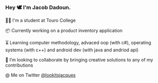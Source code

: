### Hey 🕊 I'm Jacob Dadoun.

👨‍🎓 I'm a student at Touro College

📦 Currently working on a product inventory application

⏳ Learning computer methodology, advaced oop (with c#), operating systems (with c++) and android dev (with java and andriod api)

🚀 I’m looking to collaborate by bringing creative solutions to any of my contributions

@  Me on Twitter [@lookitsjacques](https://twitter.com/lookitsjacques)



<!--
**jacobdadoun/jacobdadoun** is a ✨ _special_ ✨ repository because its `README.md` (this file) appears on your GitHub profile.

-->
